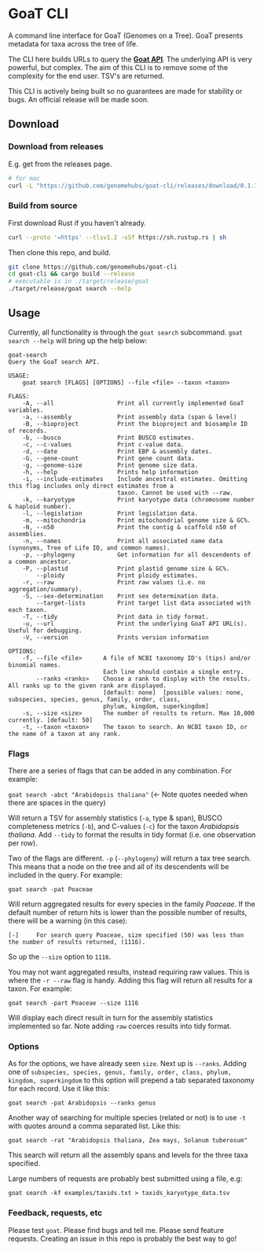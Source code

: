 # GoaT CLI

A command line interface for GoaT (Genomes on a Tree). GoaT presents metadata for taxa across the tree of life. 

The CLI here builds URLs to query the <b><a href="https://goat.genomehubs.org/api-docs/">Goat API</a></b>. The underlying API is very powerful, but complex. The aim of this CLI is to remove some of the complexity for the end user. TSV's are returned.

This CLI is actively being built so no guarantees are made for stability or bugs. An official release will be made soon.

## Download

### Download from releases

E.g. get from the releases page.

```bash
# for mac
curl -L "https://github.com/genomehubs/goat-cli/releases/download/0.1.1/goat_mac_0.1.1" > goat && chmod +x goat
```

### Build from source

First download Rust if you haven't already.

```bash
curl --proto '=https' --tlsv1.2 -sSf https://sh.rustup.rs | sh
```

Then clone this repo, and build.

```bash
git clone https://github.com/genomehubs/goat-cli
cd goat-cli && cargo build --release
# executable is in ./target/release/goat
./target/release/goat search --help
```

## Usage

Currently, all functionality is through the `goat search` subcommand. `goat search --help` will bring up the help below:

```
goat-search 
Query the GoaT search API.

USAGE:
    goat search [FLAGS] [OPTIONS] --file <file> --taxon <taxon>

FLAGS:
    -A, --all                  Print all currently implemented GoaT variables.
    -a, --assembly             Print assembly data (span & level)
    -B, --bioproject           Print the bioproject and biosample ID of records.
    -b, --busco                Print BUSCO estimates.
    -c, --c-values             Print c-value data.
    -d, --date                 Print EBP & assembly dates.
    -G, --gene-count           Print gene count data.
    -g, --genome-size          Print genome size data.
    -h, --help                 Prints help information
    -i, --include-estimates    Include ancestral estimates. Omitting this flag includes only direct estimates from a
                               taxon. Cannot be used with --raw.
    -k, --karyotype            Print karyotype data (chromosome number & haploid number).
    -l, --legislation          Print legislation data.
    -m, --mitochondria         Print mitochondrial genome size & GC%.
    -N, --n50                  Print the contig & scaffold n50 of assemblies.
    -n, --names                Print all associated name data (synonyms, Tree of Life ID, and common names).
    -p, --phylogeny            Get information for all descendents of a common ancestor.
    -P, --plastid              Print plastid genome size & GC%.
        --ploidy               Print ploidy estimates.
    -r, --raw                  Print raw values (i.e. no aggregation/summary).
    -S, --sex-determination    Print sex determination data.
        --target-lists         Print target list data associated with each taxon.
    -T, --tidy                 Print data in tidy format.
    -u, --url                  Print the underlying GoaT API URL(s). Useful for debugging.
    -V, --version              Prints version information

OPTIONS:
    -f, --file <file>      A file of NCBI taxonomy ID's (tips) and/or binomial names.
                           Each line should contain a single entry.
        --ranks <ranks>    Choose a rank to display with the results. All ranks up to the given rank are displayed.
                           [default: none]  [possible values: none, subspecies, species, genus, family, order, class,
                           phylum, kingdom, superkingdom]
    -s, --size <size>      The number of results to return. Max 10,000 currently. [default: 50]
    -t, --taxon <taxon>    The taxon to search. An NCBI taxon ID, or the name of a taxon at any rank.
```

### Flags

There are a series of flags that can be added in any combination. For example:

`goat search -abct "Arabidopsis thaliana"` (<- Note quotes needed when there are spaces in the query)

Will return a TSV for assembly statistics (`-a`, type & span), BUSCO completeness metrics (`-b`), and C-values (`-c`) for the taxon <i>Arabidopsis thaliana</i>. Add `--tidy` to format the results in tidy format (i.e. one observation per row).

Two of the flags are different. `-p` (`--phylogeny`) will return a tax tree search. This means that a node on the tree and all of its descendents will be included in the query. For example:

`goat search -pat Poaceae` 

Will return aggregated results for every species in the family <i>Poaceae</i>. If the default number of return hits is lower than the possible number of results, there will be a warning (in this case):

`[-]     For search query Poaceae, size specified (50) was less than the number of results returned, (1116).`

So up the `--size` option to `1116`.

You may not want aggregated results, instead requiring raw values. This is where the `-r --raw` flag is handy. Adding this flag will return all results for a taxon. For example:

`goat search -part Poaceae --size 1116` 

Will display each direct result in turn for the assembly statistics implemented so far. Note adding `raw` coerces results into tidy format.

### Options

As for the options, we have already seen `size`. Next up is `--ranks`. Adding one of `subspecies, species, genus, family, order, class, phylum, kingdom, superkingdom` to this option will prepend a tab separated taxonomy for each record. Use it like this:

`goat search -pat Arabidopsis --ranks genus` 

Another way of searching for multiple species (related or not) is to use `-t` with quotes around a comma separated list. Like this:

`goat search -rat "Arabidopsis thaliana, Zea mays, Solanum tuberosum"`

This search will return all the assembly spans and levels for the three taxa specified.

Large numbers of requests are probably best submitted using a file, e.g:

`goat search -kf examples/taxids.txt > taxids_karyotype_data.tsv`

### Feedback, requests, etc

Please test `goat`. Please find bugs and tell me. Please send feature requests. Creating an issue in this repo is probably the best way to go!